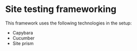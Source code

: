 # Site testing frameworking  

This framework uses the following technologies in the setup:  

- Capybara
- Cucumber
- Site prism